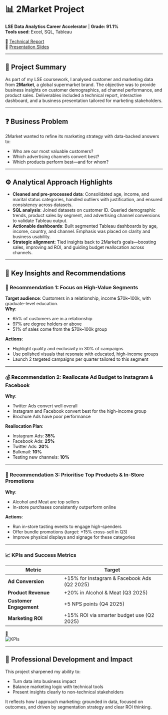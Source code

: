# 📊 2Market Project  
**LSE Data Analytics Career Accelerator** | **Grade: 91.1%**  
**Tools used**: Excel, SQL, Tableau  

📁 [Technical Report](./2Market%20Technical%20Report.pdf)  
📁 [Presentation Slides](./2Market%20Presentation.pdf)  

---

## 🧾 Project Summary  
As part of my LSE coursework, I analysed customer and marketing data from **2Market**, a global supermarket brand. The objective was to provide business insights on customer demographics, ad channel performance, and product sales. Deliverables included a technical report, interactive dashboard, and a business presentation tailored for marketing stakeholders.

---

## ❓ Business Problem  
2Market wanted to refine its marketing strategy with data-backed answers to:
- Who are our most valuable customers?
- Which advertising channels convert best?
- Which products perform best—and for whom?

---

## ⚙️ Analytical Approach Highlights  
- **Cleaned and pre-processed data**: Consolidated age, income, and marital status categories, handled outliers with justification, and ensured consistency across datasets.
- **SQL analysis**: Joined datasets on customer ID. Queried demographic trends, product sales by segment, and advertising channel conversions to validate Tableau output.
- **Actionable dashboards**: Built segmented Tableau dashboards by age, income, country, and channel. Emphasis was placed on clarity and business usability.
- **Strategic alignment**: Tied insights back to 2Market’s goals—boosting sales, improving ad ROI, and guiding budget reallocation across channels.

---

## 📌 Key Insights and Recommendations  

### 🎯 Recommendation 1: Focus on High-Value Segments  
**Target audience**: Customers in a relationship, income $70k–100k, with graduate-level education.  
**Why**:  
- 65% of customers are in a relationship  
- 97% are degree holders or above  
- 51% of sales come from the $70k–100k group  

**Actions**:  
- Highlight quality and exclusivity in 30% of campaigns  
- Use polished visuals that resonate with educated, high-income groups  
- Launch 2 targeted campaigns per quarter tailored to this segment  

---

### 💰 Recommendation 2: Reallocate Ad Budget to Instagram & Facebook  
**Why**:  
- Twitter Ads convert well overall  
- Instagram and Facebook convert best for the high-income group  
- Brochure Ads have poor performance  

**Reallocation Plan**:
- Instagram Ads: **35%**
- Facebook Ads: **25%**
- Twitter Ads: **20%**
- Bulkmail: **10%**
- Testing new channels: **10%**

---

### 🛒 Recommendation 3: Prioritise Top Products & In-Store Promotions  
**Why**:  
- Alcohol and Meat are top sellers  
- In-store purchases consistently outperform online  

**Actions**:
- Run in-store tasting events to engage high-spenders  
- Offer bundle promotions (target: +15% cross-sell in Q3)  
- Improve physical displays and signage for these categories  

---

### 📈 KPIs and Success Metrics  
| Metric | Target |
|--------|--------|
| **Ad Conversion** | +15% for Instagram & Facebook Ads (Q2 2025) |
| **Product Revenue** | +20% in Alcohol & Meat (Q3 2025) |
| **Customer Engagement** | +5 NPS points (Q4 2025) |
| **Marketing ROI** | +15% ROI via smarter budget use (Q2 2025) |

📸  
![KPIs](./Screenshot%202025-05-22%20at%203.17.23%20PM.png)

---

## 🚀 Professional Development and Impact  
This project sharpened my ability to:
- Turn data into business impact  
- Balance marketing logic with technical tools  
- Present insights clearly to non-technical stakeholders  

It reflects how I approach marketing: grounded in data, focused on outcomes, and driven by segmentation strategy and clear ROI thinking.
